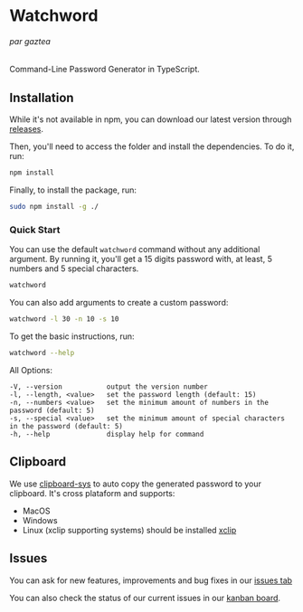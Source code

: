 # Watchword
###### par gaztea

Command-Line Password Generator in TypeScript.

## Installation
While it's not available in npm, you can download our latest version through [releases](https://github.com/allogaztea/watchword/releases).

Then, you'll need to access the folder and install the dependencies. To do it, run:
```sh
npm install
```
Finally, to install the package, run:
```sh
sudo npm install -g ./
```

### Quick Start

You can use the default ``watchword`` command without any additional argument. By running it, you'll get a 15 digits password with, at least, 5 numbers and 5 special characters. 
```sh
watchword
```
You can also add arguments to create a custom password:
```sh
watchword -l 30 -n 10 -s 10
```
To get the basic instructions, run:
```sh
watchword --help
```
All Options:

    -V, --version           output the version number
    -l, --length, <value>   set the password length (default: 15)
    -n, --numbers <value>   set the minimum amount of numbers in the password (default: 5)
    -s, --special <value>   set the minimum amount of special characters in the password (default: 5)
    -h, --help              display help for command


## Clipboard

We use [clipboard-sys](https://github.com/udarrr/clipboard-sys) to auto copy the generated password to your clipboard. It's cross plataform and supports:

- MacOS
- Windows
- Linux (xclip supporting systems) should be installed [xclip](https://github.com/astrand/xclip)

## Issues
You can ask for new features, improvements and bug fixes in our [issues tab](https://github.com/allogaztea/watchword/issues)

You can also check the status of our current issues in our [kanban board](https://github.com/users/allogaztea/projects/1).
